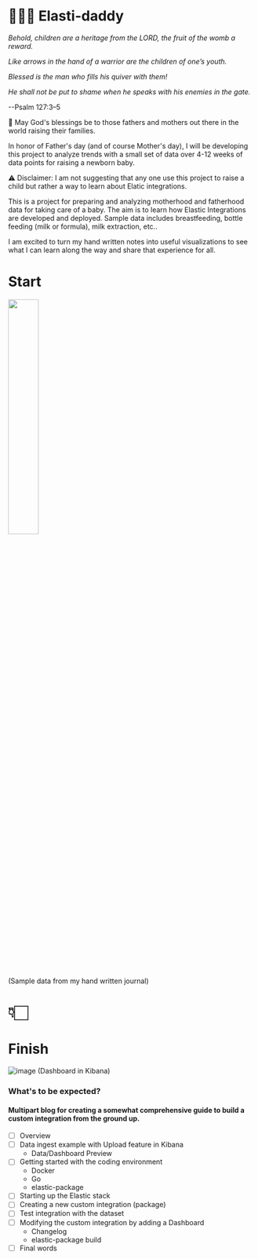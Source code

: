 # 👨🏻‍🍼 Elasti-daddy


*Behold, children are a heritage from the LORD,*
*the fruit of the womb a reward.*

*Like arrows in the hand of a warrior*
*are the children of one’s youth.*

*Blessed is the man*
*who fills his quiver with them!*

*He shall not be put to shame*
*when he speaks with his enemies in the gate.*

--Psalm 127:3–5

🙏 May God's blessings be to those fathers and mothers out there in the world raising their families.  

In honor of Father's day (and of course Mother's day), I will be developing this project to analyze trends with a small set of data over 4-12 weeks of data points for raising a newborn baby. 

⚠️ Disclaimer: I am not suggesting that any one use this project to raise a child but rather a way to learn about Elatic integrations.

This is a project for preparing and analyzing motherhood and fatherhood data for taking care of a baby. The aim is to learn how Elastic Integrations are developed and deployed. Sample data includes breastfeeding, bottle feeding (milk or formula), milk extraction, etc..

I am excited to turn my hand written notes into useful visualizations to see what I can learn along the way and share that experience for all.

# Start

<img src="https://github.com/nicpenning/Elasti-daddy/assets/5582679/53e5aaa5-de3e-4469-ab25-5b2247ae9f92" width=35% height=35%>

(Sample data from my hand written journal)

# 👇🏻

# Finish
![image](https://github.com/nicpenning/Elasti-daddy/assets/5582679/a2878f25-26ff-4bf5-a720-64be9b6d69e2)
(Dashboard in Kibana)
### What's to be expected?
#### Multipart blog for creating a somewhat comprehensive guide to build a custom integration from the ground up. 
- [ ] Overview
- [ ] Data ingest example with Upload feature in Kibana
  - Data/Dashboard Preview
- [ ] Getting started with the coding environment
  - Docker
  - Go
  - elastic-package
- [ ] Starting up the Elastic stack
- [ ] Creating a new custom integration (package)
- [ ] Test integration with the dataset
- [ ] Modifying the custom integration by adding a Dashboard
  - Changelog
  - elastic-package build
- [ ] Final words
